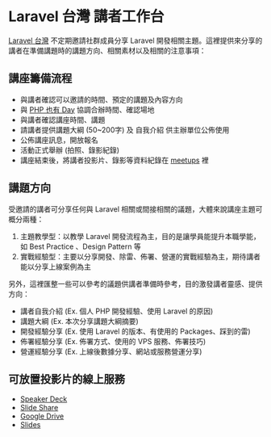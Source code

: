 # Laravel 台灣 講者工作台

[Laravel 台灣](https://www.facebook.com/groups/laravel.tw/) 不定期邀請社群成員分享 Laravel 開發相關主題。這裡提供來分享的講者在準備講題時的講題方向、相關素材以及相關的注意事項：

## 講座籌備流程

* 與講者確認可以邀請的時間、預定的講題及內容方向
* 與 [PHP 也有 Day](https://www.facebook.com/groups/849639948396465/) 協調合辦時間、確認場地
* 與講者確認講座時間、講題
* 請講者提供講題大綱 (50~200字) 及 自我介紹 供主辦單位公佈使用
* 公佈講座訊息，開放報名
* 活動正式舉辦 (拍照、錄影紀錄)
* 講座結束後，將講者投影片、錄影等資料紀錄在 [meetups](https://github.com/laravel-taiwan/meetups) 裡

## 講題方向

受邀請的講者可分享任何與 Laravel 相關或間接相關的議題，大體來說講座主題可概分兩種：

1. 主題教學型：以教學 Laravel 開發流程為主，目的是讓學員能提升本職學能，如 Best Practice 、Design Pattern 等
2. 實戰經驗型：主要以分享開發、除雷、佈署、營運的實戰經驗為主，期待講者能以分享上線案例為主

另外，這裡匯整一些可以參考的議題供講者準備時參考，目的激發講者靈感、提供方向：

* 講者自我介紹 (Ex. 個人 PHP 開發經驗、使用 Laravel 的原因)
* 講題大綱 (Ex. 本次分享講題大綱摘要)
* 開發經驗分享 (Ex. 使用 Laravel 的版本、有使用的 Packages、踩到的雷)
* 佈署經驗分享 (Ex. 佈署方式、使用的 VPS 服務、佈署技巧)
* 營運經驗分享 (Ex. 上線後數據分享、網站或服務營運分享)

## 可放置投影片的線上服務

* [Speaker Deck](https://speakerdeck.com/)
* [Slide Share](http://www.slideshare.net/)
* [Google Drive](https://drive.google.com/)
* [Slides](http://slides.com/)
